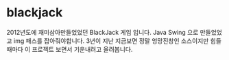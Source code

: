 # blackjack
2012년도에 재미삼아만들었었던 BlackJack 게임 입니다. Java Swing 으로 만들었었고 
img 패스를 잡아줘야합니다. 
3년이 지난 지금보면 정말 엉망진창인 소스이지만 힘들때마다 이 프로젝트 보면서 기운내려고 올려봅니다.
